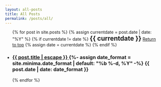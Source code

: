 ```yaml
---
layout: all-posts
title: All Posts
permalink: /posts/all/
---
```


<ul class="post-list">
{% for post in site.posts %}
  {% assign currentdate = post.date | date: "%Y" %}
   {% if currentdate != date %}
        <h2 id="{{post.date | date: "%Y"}}" style="display:inline;"><span>{{ currentdate }}</span></h2>
        <a href="#top" class="to-top">Return to top</a>
      {% assign date = currentdate %}
   {% endif %}
  <li>
   <h3>
    <a class="post-link" href="{{ post.url | relative_url }}">
     {{ post.title | escape }}
    </a>  
     {%- assign date_format = site.minima.date_format | default: "%b %-d, %Y" -%} 
     <span class="post-meta">{{ post.date | date: date_format }}</span>
   </h3> 
  </li>
{% endfor %}
</ul>


